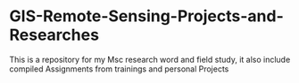 # GIS-Remote-Sensing-Projects-and-Researches
This is a repository for my Msc research word and field study, it also include compiled Assignments from trainings and personal Projects
